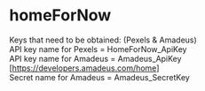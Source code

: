 # homeForNow

Keys that need to be obtained: (Pexels & Amadeus)    
API key name for Pexels = HomeForNow_ApiKey  
API key name for Amadeus = Amadeus_ApiKey [https://developers.amadeus.com/home]  
Secret name for Amadeus = Amadeus_SecretKey  
